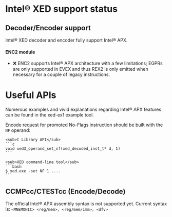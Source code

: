 # Intel&reg; XED support status
## Decoder/Encoder support
Intel&reg; XED decoder and encoder fully support Intel&reg; APX. 

#### ENC2 module 
- :x: ENC2 supports Intel&reg; APX architecture with a few limitations; EGPRs are only supported in EVEX and thus REX2 is only emitted when necessary
for a couple of legacy instructions.

# Useful APIs
Numerous examples and vivid explanations regarding Intel&reg; APX features can be found in the xed-ex1 example tool.

Encode request for promoted No-Flags instruction should be built with the `NF` operand:

    <sub>C Library API</sub>
    ```c
    void xed3_operand_set_nf(xed_decoded_inst_t* d, 1)
    ```

    <sub>XED command-line tool</sub>
    ```bash
    $ xed.exe -set NF 1 ....
    ```

## CCMPcc/CTESTcc (Encode/Decode)
The official Intel&reg; APX assembly syntax is not supported yet. 
Current syntax is: `<MNEMONIC> <reg/mem>, <reg/mem/imm>, <dfv>`

